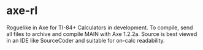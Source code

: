 # axe-rl
Roguelike in Axe for TI-84+ Calculators in development.
To compile, send all files to archive and compile MAIN with Axe 1.2.2a.
Source is best viewed in an IDE like SourceCoder and suitable for on-calc readability.
